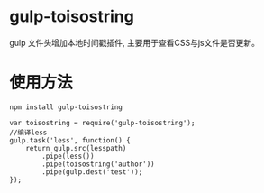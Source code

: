 # gulp-toisostring
gulp 文件头增加本地时间戳插件, 主要用于查看CSS与js文件是否更新。


# 使用方法
```
npm install gulp-toisostring
```

```
var toisostring = require('gulp-toisostring');
//编译less
gulp.task('less', function() {
	return gulp.src(lesspath)
		.pipe(less())
		.pipe(toisostring('author'))
		.pipe(gulp.dest('test'));
});
```